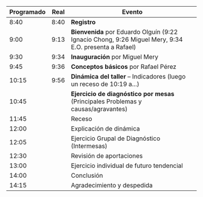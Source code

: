 
Programado | Real  | Evento
-----------|-------|-------
      8:40 |  8:40 | **Registro**
      9:00 |  9:13 | **Bienvenida** por Eduardo Olguín (9:22 Ignacio Chong, 9:26 Miguel Mery, 9:34 E.O. presenta a Rafael)
      9:30 |  9:34 | **Inauguración** por Miguel Mery
      9:45 |  9:36 | **Conceptos básicos** por Rafael Pérez
     10:15 |  9:56 | **Dinámica del taller** – Indicadores (luego un receso de 10:19 a...)
     10:45 |       | **Ejercicio de diagnóstico por mesas** (Principales Problemas y causas/agravantes)
     11:45 |       | Receso
     12:00 |       | Explicación de dinámica
     12:05 |       | Ejercicio Grupal de Diagnóstico (Intermesas)
     12:30 |       | Revisión de aportaciones
     13:00 |       | Ejercicio individual de futuro tendencial
     14:00 |       | Conclusión
     14:15 |       | Agradecimiento y despedida
